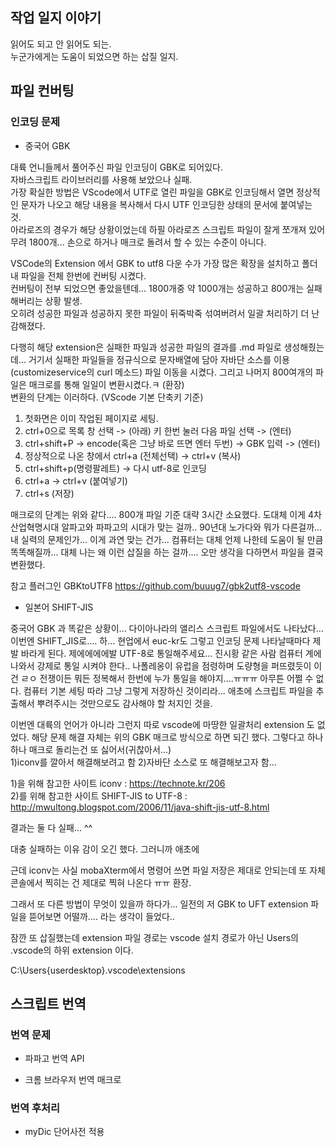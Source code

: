 
## 작업 일지 이야기

읽어도 되고 안 읽어도 되는.  
누군가에게는 도움이 되었으면 하는 삽질 일지.


## 파일 컨버팅


### 인코딩 문제

- 중국어 GBK

대륙 언니들께서 풀어주신 파일 인코딩이 GBK로 되어있다.  
자바스크립트 라이브러리를 사용해 보았으나 실패.  
가장 확실한 방법은 VScode에서 UTF로 열린 파일을 GBK로 인코딩해서 열면 정상적인 문자가 나오고 해당 내용을 복사해서 다시 UTF 인코딩한 상태의 문서에 붙여넣는 것.  
아라로즈의 경우가 해당 상황이었는데 하필 아라로즈 스크립트 파일이 잘게 쪼개져 있어 무려 1800개... 손으로 하거나 매크로 돌려서 할 수 있는 수준이 아니다.  

VSCode의 Extension 에서 GBK to utf8 다운 수가 가장 많은 확장을 설치하고 폴더 내 파일을 전체 한번에 컨버팅 시켰다.  
컨버팅이 전부 되었으면 좋았을텐데... 
1800개중 약 1000개는 성공하고 800개는 실패해버리는 상황 발생.  
오히려 성공한 파일과 성공하지 못한 파일이 뒤죽박죽 섞여버려서 일괄 처리하기 더 난감해졌다.  

다행히 해당 extension은 실패한 파일과 성공한 파일의 결과를 .md 파일로 생성해줬는데... 
거기서 실패한 파일들을 정규식으로 문자배열에 담아 자바단 소스를 이용(customizeservice의 curl 메소드) 파일 이동을 시켰다.
그리고 나머지 800여개의 파일은 매크로를 통해 일일이 변환시켰다.ㅋ (환장)  
변환의 단계는 이러하다. (VScode 기본 단축키 기준)

1. 첫화면은 이미 작업된 페이지로 세팅.
2. ctrl+0으로 목록 창 선택 -> (아래) 키 한번 눌러 다음 파일 선택 -> (엔터)
3. ctrl+shift+P -> encode(혹은 그냥 바로 뜨면 엔터 두번) -> GBK 입력 -> (엔터) 
4. 정상적으로 나온 창에서 ctrl+a (전체선택) -> ctrl+v (복사)
5. ctrl+shift+p(명령팔레트) -> 다시 utf-8로 인코딩
6. ctrl+a -> ctrl+v (붙여넣기)
7. ctrl+s (저장)

매크로의 단계는 위와 같다.... 800개 파일 기준 대략 3시간 소요했다. 도대체 이게 4차산업혁명시대 알파고와 파파고의 시대가 맞는 걸까.. 90년대 노가다와 뭐가 다른걸까... 
내 실력의 문제인가... 이게 과연 맞는 건가... 컴퓨터는 대체 언제 나한테 도움이 될 만큼 똑똑해질까... 대체 나는 왜 이런 삽질을 하는 걸까.... 오만 생각을 다하면서 파일을 결국 변환했다. 

참고 플러그인 GBKtoUTF8 https://github.com/buuug7/gbk2utf8-vscode



- 일본어 SHIFT-JIS

중국어 GBK 과 똑같은 상황이... 다이아나라의 앨리스 스크립트 파일에서도 나타났다... 이번엔 SHIFT_JIS로.... 하... 
현업에서 euc-kr도 그렇고 인코딩 문제 나타날때마다 제발 바라게 된다. 제에에에에발 UTF-8로 통일해주세요... 진시황 같은 사람 컴퓨터 계에 나와서 강제로 통일 시켜야 한다.. 
나폴레옹이 유럽을 점령하며 도량형을 퍼뜨렸듯이 이건 ㄹㅇ 전쟁이든 뭐든 정복해서 한번에 누가 통일을 해야지....ㅠㅠㅠ 
아무튼 어쩔 수 없다. 컴퓨터 기본 세팅 따라 그냥 그렇게 저장하신 것이리라... 애초에 스크립트 파일을 추출해서 뿌려주시는 것만으로도 감사해야 할 처지인 것을.

이번엔 대륙의 언어가 아니라 그런지 따로 vscode에 마땅한 일괄처리 extension 도 없었다. 해당 문제 해결 자체는 위의 GBK 매크로 방식으로 하면 되긴 했다. 그렇다고 하나하나 매크로 돌리는건 또 싫어서(귀찮아서...)  
1)iconv를 깔아서 해결해보려고 함 2)자바단 소스로 또 해결해보고자 함...

1)을 위해 참고한 사이트 iconv : https://technote.kr/206  
2)를 위해 참고한 사이트 SHIFT-JIS to UTF-8 : http://mwultong.blogspot.com/2006/11/java-shift-jis-utf-8.html  


결과는 둘 다 실패... ^^

대충 실패하는 이유 감이 오긴 했다. 그러니까 애초에 

근데 iconv는 사실 mobaXterm에서 명령어 쓰면 파일 저장은 제대로 안되는데 또 자체 콘솔에서 찍히는 건 제대로 찍혀 나온다 ㅠㅠ 환장.  


그래서 또 다른 방법이 무엇이 있을까 하다가... 일전의 저 GBK to UFT extension 파일을 뜯어보면 어떨까.... 라는 생각이 들었다..

잠깐 또 삽질했는데 extension 파일 경로는 vscode 설치 경로가 아닌 Users의 .vscode의 하위 extension 이다.

C:\Users\{userdesktop}\.vscode\extensions 


## 스크립트 번역


### 번역 문제

- 파파고 번역 API

- 크롬 브라우저 번역 매크로


### 번역 후처리

- myDic 단어사전 적용